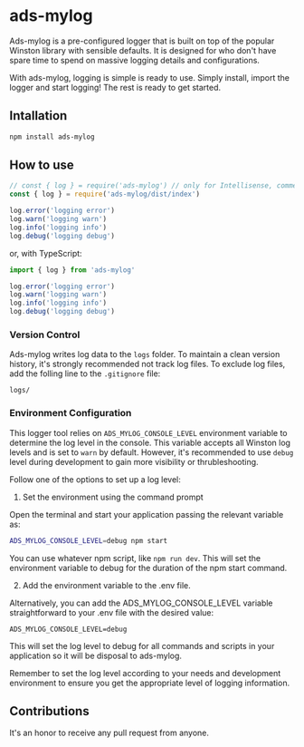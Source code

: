 # ads-mylog

Ads-mylog is a pre-configured logger that is built on top of the popular Winston library with sensible defaults. It is designed for who don't have spare time to spend on massive logging details and configurations.

With ads-mylog, logging is simple is ready to use. Simply install, import the logger and start logging! The rest is ready to get started.

## Intallation

```bash
npm install ads-mylog
```

## How to use

```js
// const { log } = require('ads-mylog') // only for Intellisense, comment before execute
const { log } = require('ads-mylog/dist/index')

log.error('logging error')
log.warn('logging warn')
log.info('logging info')
log.debug('logging debug')
```

or, with TypeScript:

```ts
import { log } from 'ads-mylog'

log.error('logging error')
log.warn('logging warn')
log.info('logging info')
log.debug('logging debug')
```

### Version Control

Ads-mylog writes log data to the `logs` folder. To maintain a clean version history, it's strongly recommended not track log files. To exclude log files, add the folling line to the `.gitignore` file:

```.gitignore
logs/
```



### Environment Configuration

This logger tool relies on `ADS_MYLOG_CONSOLE_LEVEL` environment variable to determine the log level in the console. This variable accepts all Winston log levels and is set to `warn` by default. However, it's recommended to use `debug` level during development to gain more visibility or thrubleshooting. 

Follow one of the options to set up a log level:

1. Set the environment using the command prompt

Open the terminal and start your application passing the relevant variable as:

```bash
ADS_MYLOG_CONSOLE_LEVEL=debug npm start
```

You can use whatever npm script, like `npm run dev`. This will set the environment variable to debug for the duration of the npm start command.


2. Add the environment variable to the .env file.

Alternatively, you can add the ADS_MYLOG_CONSOLE_LEVEL variable straightforward to your .env file with the desired value:

```config
ADS_MYLOG_CONSOLE_LEVEL=debug
```

This will set the log level to debug for all commands and scripts in your application so it will be disposal to ads-mylog.

Remember to set the log level according to your needs and development environment to ensure you get the appropriate level of logging information.

## Contributions

It's an honor to receive any pull request from anyone.